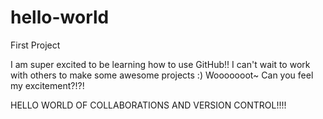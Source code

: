 # hello-world
First Project

I am super excited to be learning how to use GitHub!!
I can't wait to work with others to make some awesome projects :)
Wooooooot~
Can you feel my excitement?!?!

HELLO WORLD OF COLLABORATIONS AND VERSION CONTROL!!!!
